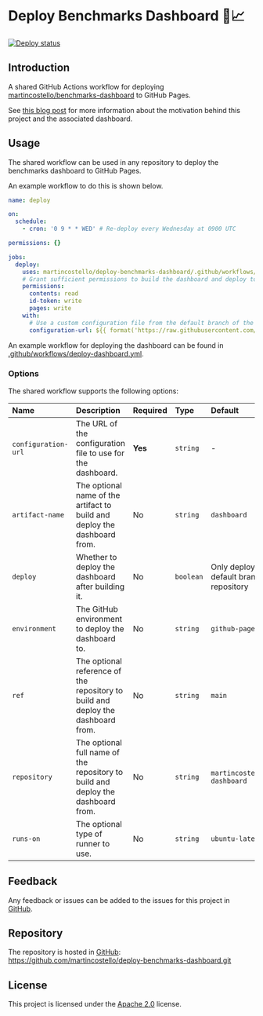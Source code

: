 # Deploy Benchmarks Dashboard 🚀📈

[![Deploy status][deploy-badge]][deploy-status]

## Introduction

A shared GitHub Actions workflow for deploying [martincostello/benchmarks-dashboard][benchmarks-dashboard] to GitHub Pages.

See [this blog post][blog-post] for more information about the motivation behind this project and the associated dashboard.

## Usage

The shared workflow can be used in any repository to deploy the benchmarks dashboard to GitHub Pages.

An example workflow to do this is shown below.

```yaml
name: deploy

on:
  schedule:
    - cron: '0 9 * * WED' # Re-deploy every Wednesday at 0900 UTC

permissions: {}

jobs:
  deploy:
    uses: martincostello/deploy-benchmarks-dashboard/.github/workflows/deploy.yml@v1
    # Grant sufficient permissions to build the dashboard and deploy to GitHub Pages
    permissions:
      contents: read
      id-token: write
      pages: write
    with:
      # Use a custom configuration file from the default branch of the current repository
      configuration-url: ${{ format('https://raw.githubusercontent.com/{0}/refs/heads/{1}/appsettings.json', github.repository, github.event.repository.default_branch) }}
```

An example workflow for deploying the dashboard can be found in [.github/workflows/deploy-dashboard.yml][example].

### Options

The shared workflow supports the following options:

| **Name**            | **Description**                                                                  | **Required** | **Type**  | **Default**                                           |
|:--------------------|:---------------------------------------------------------------------------------|:-------------|:----------|:------------------------------------------------------|
| `configuration-url` | The URL of the configuration file to use for the dashboard.                      | **Yes**      | `string`  | -                                                     |
| `artifact-name`     | The optional name of the artifact to build and deploy the dashboard from.        | No           | `string`  |`dashboard`                                            |
| `deploy`            | Whether to deploy the dashboard after building it.                               | No           | `boolean` | Only deploy from the default branch of the repository |
| `environment`       | The GitHub environment to deploy the dashboard to.                               | No           | `string`  | `github-pages`                                        |
| `ref`               | The optional reference of the repository to build and deploy the dashboard from. | No           | `string`  | `main`                                                |
| `repository`        | The optional full name of the repository to build and deploy the dashboard from. | No           | `string`  | `martincostello/benchmarks-dashboard`                 |
| `runs-on`           | The optional type of runner to use.                                              | No           | `string`  | `ubuntu-latest`                                       |

## Feedback

Any feedback or issues can be added to the issues for this project in [GitHub][issues].

## Repository

The repository is hosted in [GitHub][repo]: <https://github.com/martincostello/deploy-benchmarks-dashboard.git>

## License

This project is licensed under the [Apache 2.0][license] license.

[benchmarks-dashboard]: https://github.com/martincostello/benchmarks-dashboard "The Benchmarks Dashboard repository in GitHub.com"
[blog-post]: https://blog.martincostello.com/continuous-benchmarks-on-a-budget/ "Continuous Benchmarks on a Budget"
[deploy-badge]: https://github.com/martincostello/deploy-benchmarks-dashboard/actions/workflows/deploy-dashboard.yml/badge.svg?branch=main
[deploy-status]: https://github.com/martincostello/deploy-benchmarks-dashboard/actions?query=workflow%3Adeploy-dashboard+branch%3Amain "Continuous Deployment for this repository"
[example]: https://github.com/martincostello/deploy-benchmarks-dashboard/blob/main/.github/workflows/deploy-dashboard.yml "Example GitHub Actions workflow for deploying the dashboard"
[issues]: https://github.com/martincostello/deploy-benchmarks-dashboard/issues "Issues for this repository on GitHub.com"
[license]: https://www.apache.org/licenses/LICENSE-2.0.txt "The Apache 2.0 license"
[repo]: https://github.com/martincostello/deploy-benchmarks-dashboard "This repository on GitHub.com"
